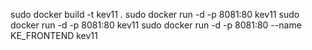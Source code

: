 sudo docker build -t kev11 .
sudo docker run -d -p 8081:80 kev11
sudo docker run -d -p 8081:80 kev11
sudo docker run -d -p 8081:80 --name KE_FRONTEND kev11
